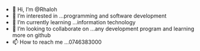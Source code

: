 - 👋 Hi, I’m @Rhaloh
- 👀 I’m interested in ...programming and software development
- 🌱 I’m currently learning ...information technology
- 💞️ I’m looking to collaborate on ...any development program and learning more on github
- 📫 How to reach me ...0746383000


<!---
Rhaloh/Rhaloh is a ✨ special ✨ repository because its `README.md` (this file) appears on your GitHub profile.
You can click the Preview link to take a look at your changes.
--->
